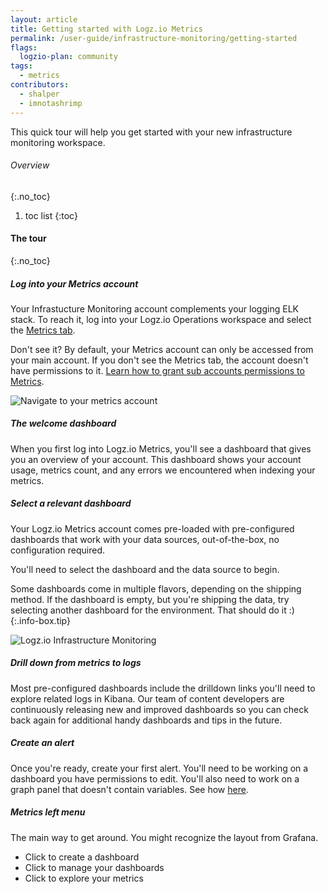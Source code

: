 ```yaml
---
layout: article
title: Getting started with Logz.io Metrics
permalink: /user-guide/infrastructure-monitoring/getting-started
flags:
  logzio-plan: community
tags:
  - metrics
contributors:
  - shalper
  - imnotashrimp
---
```


This quick tour will help you get started with your new infrastructure monitoring workspace.


###### Overview
{:.no_toc}

1. toc list
{:toc}


#### The tour
{:.no_toc}

<div class="tasklist">

##### Log into your Metrics account
Your Infrastucture Monitoring account complements your logging ELK stack. To reach it, log into your Logz.io Operations workspace and select the [Metrics tab](https://app.logz.io/#/dashboard/metrics/).

Don't see it? By default, your Metrics account can only be accessed from your main account. If you don't see the Metrics tab, the account doesn't have permissions to it. [Learn how to grant sub accounts permissions to Metrics]({{site.baseurl}}/user-guide/accounts/manage-the-infrastructure-monitoring-account.html).

![Navigate to your metrics account](https://dytvr9ot2sszz.cloudfront.net/logz-docs/grafana/reach-metrics.png)

##### The welcome dashboard

  When you first log into Logz.io Metrics,
  you'll see a dashboard that gives you an overview of your account.
  This dashboard shows your account usage,
  metrics count,
  and any errors we encountered when indexing your metrics.


##### Select a relevant dashboard

  Your Logz.io Metrics account comes pre-loaded with pre-configured dashboards
  that work with your data sources, out-of-the-box,
  no configuration required.

  You'll need to select the dashboard and the data source to begin.

  Some dashboards come in multiple flavors, depending on the shipping method. If the dashboard is empty, but you're shipping the data, try selecting another dashboard for the environment. That should do it :)
  {:.info-box.tip}

![Logz.io Infrastructure Monitoring](https://dytvr9ot2sszz.cloudfront.net/logz-docs/grafana/select-board-and-source.png)


##### Drill down from metrics to logs

  Most pre-configured dashboards include the drilldown links you'll need to explore related logs in Kibana. Our team of content developers are continuously releasing new and improved dashboards so you can check back again for additional handy dashboards and tips in the future.


##### Create an alert

Once you're ready, create your first alert. You'll need to be working on a dashboard you have permissions to edit. You'll also need to work on a graph panel that doesn't contain variables. See how [here]({{site.baseurl}}/user-guide/infrastructure-monitoring/alerts.html).


##### Metrics left menu

The main way to get around. You might recognize the layout from Grafana.

* Click <i class="fas fa-plus"></i> to create a dashboard
* Click <i class="fas fa-th-large"></i> to manage your dashboards
* Click <i class="fas fa-compass"></i> to explore your metrics

</div>